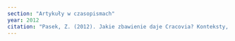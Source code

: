 ```yaml
---
section: "Artykuły w czasopismach"
year: 2012
citation: "Pasek, Z. (2012). Jakie zbawienie daje Cracovia? Konteksty, 3-4, 104-114."
---
```

